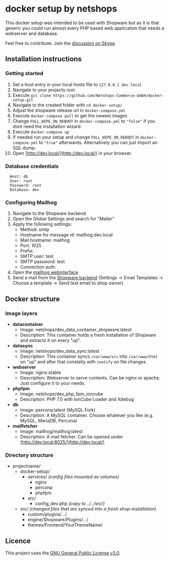 # docker setup by netshops

This docker setup was intended to be used with Shopware but as it is that generic you could run almost every PHP based web application that needs a webserver and database.

Feel free to contribute. Join the [discussion on Skype](https://join.skype.com/fk9MJ3iCZ4I2).

## Installation instructions

### Getting started

1. Set a host entry in your local hosts file to ``127.0.0.1 dev.local``
2. Navigate to your projects root
3. Execute ``git clone https://github.com/Netshops-Commerce-GmbH/docker-setup.git``
4. Navigate to the created folder with ``cd docker-setup/``
5. Adjust the shopware release url in ``docker-compose.yml``
6. Execute ``docker-compose pull`` to get the newest images
7. Change ``FULL_WIPE_ON_REBOOT`` in ``docker-compose.yml`` to ``"false"`` if you dont need the installation wizard.
8. Execute ``docker-compose up``
9. If needed run your setup and change ``FULL_WIPE_ON_REBOOT`` in ``docker-compose.yml`` to ``"true"`` afterwards. Alternatively you can just import an SQL dump.
10. Open [http://dev.local/](http://dev.local/) in your browser.


### Database credentials
      Host: db
      User: root
      Password: root
      Database: dev
    
### Configuring Mailhog

1. Navigate to the Shopware backend
2. Open the Global Settings and search for "Mailer"
3. Apply the following settings:
    - Method: smtp
    - Hostname for message id: mailhog.dev.local
    - Mail hostname: mailhog
    - Port: 1025
    - Prefix:
    - SMTP user: test
    - SMTP password: test
    - Connection auth:
4. Open the [mailhog webinterface](http://dev.local:8025/)
5. Send a mail from the [Shopware backend](http://dev.local/backend/) (Settings -> Email Templates -> Choose a template -> Send test email to shop owner)

## Docker structure

### Image layers

* **datacontainer**
    * Image: netshops/dev_data_container_shopware:latest
    * Description: This container holds a fresh installation of Shopware and extracts it on every "up".
* **datasync**
    * Image: netshops/dev_data_sync:latest
    * Description: This container syncs ``/var/www/src`` into ``/var/www/html`` on "up" and after that constatly with ``inotify`` on file changes.
* **webserver**
    * Image: nginx:stable
    * Description: Webserver to serve contents. Can be nginx or apache. Just configure it to your needs.
* **phpfpm**
    * Image: netshops/dev_php_fpm_ioncube
    * Description: PHP 7.0 with IonCube Loader and Xdebug
* **db**
    * Image: percona:latest (MySQL Fork)
    * Description: A MySQL container. Choose whatever you like (e.g. MySQL, MariaDB, Percona)
* **mailfetcher**
    * Image: mailhog/mailhog:latest
    * Description: A mail fetcher. Can be opened under [http://dev.local:8025/](http://dev.local/)

### Directory structure

* projectname/
    * docker-setup/
        * services/ _(config files mounted as volumes)_
            * nginx
            * percona
            * phpfpm
        * src/
            * config_dev.php _(copy to ../../src/)_
    * src/ _(changed files that are synced into a fresh shop-installation)_
        * custom/plugins/.../
        * engine/Shopware/Plugins/.../
        * themes/Frontend/YourThemeName/
        
## Licence

This project uses the [GNU General Public License v3.0](LICENCE.md).

